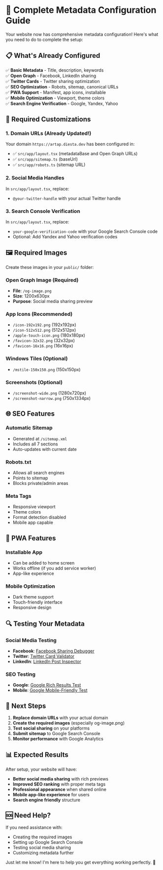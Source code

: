 # 🚀 Complete Metadata Configuration Guide

Your website now has comprehensive metadata configuration! Here's what you need to do to complete the setup:

## 📋 What's Already Configured

✅ **Basic Metadata** - Title, description, keywords  
✅ **Open Graph** - Facebook, LinkedIn sharing  
✅ **Twitter Cards** - Twitter sharing optimization  
✅ **SEO Optimization** - Robots, sitemap, canonical URLs  
✅ **PWA Support** - Manifest, app icons, installable  
✅ **Mobile Optimization** - Viewport, theme colors  
✅ **Search Engine Verification** - Google, Yandex, Yahoo  

## 🔧 Required Customizations

### 1. **Domain URLs (Already Updated!)**
Your domain `https://artap.diesta.dev` has been configured in:

- ✅ `src/app/layout.tsx` (metadataBase and Open Graph URLs)
- ✅ `src/app/sitemap.ts` (baseUrl)
- ✅ `src/app/robots.ts` (sitemap URL)

### 2. **Social Media Handles**
In `src/app/layout.tsx`, replace:
- `@your-twitter-handle` with your actual Twitter handle

### 3. **Search Console Verification**
In `src/app/layout.tsx`, replace:
- `your-google-verification-code` with your Google Search Console code
- Optional: Add Yandex and Yahoo verification codes

## 🖼️ Required Images

Create these images in your `public/` folder:

### **Open Graph Image (Required)**
- **File**: `/og-image.png`
- **Size**: 1200x630px
- **Purpose**: Social media sharing preview

### **App Icons (Recommended)**
- `/icon-192x192.png` (192x192px)
- `/icon-512x512.png` (512x512px)
- `/apple-touch-icon.png` (180x180px)
- `/favicon-32x32.png` (32x32px)
- `/favicon-16x16.png` (16x16px)

### **Windows Tiles (Optional)**
- `/mstile-150x150.png` (150x150px)

### **Screenshots (Optional)**
- `/screenshot-wide.png` (1280x720px)
- `/screenshot-narrow.png` (750x1334px)

## 🌐 SEO Features

### **Automatic Sitemap**
- Generated at `/sitemap.xml`
- Includes all 7 sections
- Auto-updates with current date

### **Robots.txt**
- Allows all search engines
- Points to sitemap
- Blocks private/admin areas

### **Meta Tags**
- Responsive viewport
- Theme colors
- Format detection disabled
- Mobile app capable

## 📱 PWA Features

### **Installable App**
- Can be added to home screen
- Works offline (if you add service worker)
- App-like experience

### **Mobile Optimization**
- Dark theme support
- Touch-friendly interface
- Responsive design

## 🔍 Testing Your Metadata

### **Social Media Testing**
- **Facebook**: [Facebook Sharing Debugger](https://developers.facebook.com/tools/debug/)
- **Twitter**: [Twitter Card Validator](https://cards-dev.twitter.com/validator)
- **LinkedIn**: [LinkedIn Post Inspector](https://www.linkedin.com/post-inspector/)

### **SEO Testing**
- **Google**: [Google Rich Results Test](https://search.google.com/test/rich-results)
- **Mobile**: [Google Mobile-Friendly Test](https://search.google.com/test/mobile-friendly)

## 🚀 Next Steps

1. **Replace domain URLs** with your actual domain
2. **Create the required images** (especially og-image.png)
3. **Test social sharing** on your platforms
4. **Submit sitemap** to Google Search Console
5. **Monitor performance** with Google Analytics

## 📊 Expected Results

After setup, your website will have:
- **Better social media sharing** with rich previews
- **Improved SEO ranking** with proper meta tags
- **Professional appearance** when shared online
- **Mobile app-like experience** for users
- **Search engine friendly** structure

## 🆘 Need Help?

If you need assistance with:
- Creating the required images
- Setting up Google Search Console
- Testing social media sharing
- Customizing metadata further

Just let me know! I'm here to help you get everything working perfectly. 🎯
